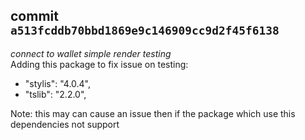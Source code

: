 ## commit `a513fcddb70bbd1869e9c146909cc9d2f45f6138`

_connect to wallet simple render testing <br>_
Adding this package to fix issue on testing:

- "stylis": "4.0.4",
- "tslib": "2.2.0",

Note: this may can cause an issue then if the package which use this dependencies not support
